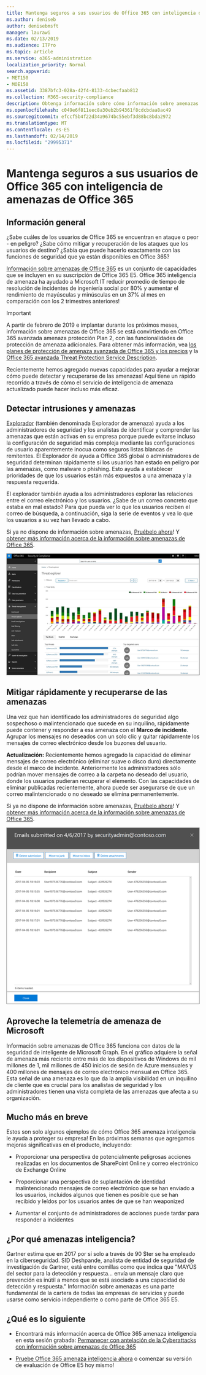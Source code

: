 ```yaml
---
title: Mantenga seguros a sus usuarios de Office 365 con inteligencia de amenazas de Office 365
ms.author: deniseb
author: denisebmsft
manager: laurawi
ms.date: 02/13/2019
ms.audience: ITPro
ms.topic: article
ms.service: o365-administration
localization_priority: Normal
search.appverid:
- MET150
- MOE150
ms.assetid: 3387bfc3-028a-42f4-8133-4cbecfaab812
ms.collection: M365-security-compliance
description: Obtenga información sobre cómo información sobre amenazas de Office 365 puede ayudar a su organización a detectar intrusiones y las amenazas y rápidamente mitigar y recuperarse de las amenazas.
ms.openlocfilehash: c049e6f811eec8a30eb2b94361f8cdcbdaa8ac49
ms.sourcegitcommit: efccf5b4f22d34a9674bc55ebf3d88bc8bda2972
ms.translationtype: MT
ms.contentlocale: es-ES
ms.lasthandoff: 02/14/2019
ms.locfileid: "29995371"
---
```

# <a name="keep-your-office-365-users-safe-with-office-365-threat-intelligence"></a>Mantenga seguros a sus usuarios de Office 365 con inteligencia de amenazas de Office 365

## <a name="overview"></a>Información general

¿Sabe cuáles de los usuarios de Office 365 se encuentran en ataque o peor - en peligro? ¿Sabe cómo mitigar y recuperación de los ataques que los usuarios de destino? ¿Sabía que puede hacerlo exactamente con las funciones de seguridad que ya están disponibles en Office 365? 
  
[Información sobre amenazas de Office 365](office-365-ti.md) es un conjunto de capacidades que se incluyen en su suscripción de Office 365 E5. Office 365 inteligencia de amenaza ha ayudado a Microsoft IT reducir promedio de tiempo de resolución de incidentes de ingeniería social por 80% y aumentar el rendimiento de mayúsculas y minúsculas en un 37% al mes en comparación con los 2 trimestres anteriores! 

> [!IMPORTANT]
> A partir de febrero de 2019 e implantar durante los próximos meses, información sobre amenazas de Office 365 se está convirtiendo en Office 365 avanzada amenaza protección Plan 2, con las funcionalidades de protección de amenaza adicionales. Para obtener más información, vea [los planes de protección de amenaza avanzada de Office 365 y los precios](https://products.office.com/exchange/advance-threat-protection) y la [Office 365 avanzada Threat Protection Service Description](https://docs.microsoft.com/office365/servicedescriptions/office-365-advanced-threat-protection-service-description).
  
Recientemente hemos agregado nuevas capacidades para ayudar a mejorar cómo puede detectar y recuperarse de las amenazas! Aquí tiene un rápido recorrido a través de cómo el servicio de inteligencia de amenaza actualizado puede hacer incluso más eficaz.
  
## <a name="detect-intrusions-and-threats"></a>Detectar intrusiones y amenazas

[Explorador](use-explorer-in-security-and-compliance.md) (también denominada Explorador de amenaza) ayuda a los administradores de seguridad y los analistas de identificar y comprender las amenazas que están activas en su empresa porque puede evitarse incluso la configuración de seguridad más compleja mediante las configuraciones de usuario aparentemente inocua como seguros listas blancas de remitentes. El Explorador de ayuda a Office 365 global o administradores de seguridad determinan rápidamente si los usuarios han estado en peligro por las amenazas, como malware o phishing. Esto ayuda a establecer prioridades de que los usuarios están más expuestos a una amenaza y la respuesta requerida. 
  
El explorador también ayuda a los administradores explorar las relaciones entre el correo electrónico y los usuarios. ¿Sabe de un correo concreto que estaba en mal estado? Para que pueda ver lo que los usuarios reciben el correo de búsqueda, a continuación, siga la serie de eventos y vea lo que los usuarios a su vez han llevado a cabo.

Si ya no dispone de información sobre amenazas, [Pruébelo ahora](https://aka.ms/tryo365threatintel3)! Y [obtener más información acerca de la información sobre amenazas de Office 365](https://aka.ms/readmoreabouto365threatintel).
  
![Captura de pantalla del explorador de amenaza en Office 365, codificados por colores por familia de código malintencionado](media/591338dd-252a-437d-b5f2-87aa42e74b0c.png)
  
## <a name="quickly-mitigate-and-recover-from-threats"></a>Mitigar rápidamente y recuperarse de las amenazas

Una vez que han identificado los administradores de seguridad algo sospechoso o malintencionado que sucede en su inquilino, rápidamente puede contener y responder a esa amenaza con el **Marco de incidente**. Agrupar los mensajes no deseados con un solo clic y quitar rápidamente los mensajes de correo electrónico desde los buzones del usuario. 
  
 **Actualización:** Recientemente hemos agregado la capacidad de eliminar mensajes de correo electrónico (eliminar suave o disco duro) directamente desde el marco de incidente. Anteriormente los administradores sólo podrían mover mensajes de correo a la carpeta no deseado del usuario, donde los usuarios pudieran recuperar el elemento. Con las capacidades de eliminar publicadas recientemente, ahora puede ser asegurarse de que un correo malintencionado o no deseado se elimina permanentemente. 
  
Si ya no dispone de información sobre amenazas, [Pruébelo ahora](https://aka.ms/tryo365threatintel3)! Y [obtener más información acerca de la información sobre amenazas de Office 365](https://aka.ms/readmoreabouto365threatintel).
  
![Captura de pantalla de la lista de correo electrónico de corrección de incidentes](media/9d8452d3-d8d2-4b26-81f9-76396e08dd17.png)
  
## <a name="leverage-the-threat-telemetry-of-microsoft"></a>Aproveche la telemetría de amenaza de Microsoft

Información sobre amenazas de Office 365 funciona con datos de la seguridad de inteligente de Microsoft Graph. En el gráfico adquiere la señal de amenaza más reciente entre más de los dispositivos de Windows de mil millones de 1, mil millones de 450 inicios de sesión de Azure mensuales y 400 millones de mensajes de correo electrónico mensual en Office 365. Esta señal de una amenaza es lo que da la amplia visibilidad en un inquilino de cliente que es crucial para los analistas de seguridad y los administradores tienen una vista completa de las amenazas que afecta a su organización. 
  
## <a name="more-to-come"></a>Mucho más en breve

Estos son solo algunos ejemplos de cómo Office 365 amenaza inteligencia le ayuda a proteger su empresa! En las próximas semanas que agregamos mejoras significativas en el producto, incluyendo:
  
- Proporcionar una perspectiva de potencialmente peligrosas acciones realizadas en los documentos de SharePoint Online y correo electrónico de Exchange Online
    
- Proporcionar una perspectiva de suplantación de identidad malintencionado mensajes de correo electrónico que se han enviado a los usuarios, incluidos algunos que tienen es posible que se han recibido y leídos por los usuarios antes de que se han weaponized
    
- Aumentar el conjunto de administradores de acciones puede tardar para responder a incidentes
    
## <a name="why-threat-intelligence"></a>¿Por qué amenazas inteligencia?

Gartner estima que en 2017 por sí solo a través de 90 $ter se ha empleado en la ciberseguridad. SID Deshpande, analista de entidad de seguridad de investigación de Gartner, está entre comillas como que indica que "MAYÚS del sector para la detección y respuesta... envía un mensaje claro que prevención es inútil a menos que se está asociado a una capacidad de detección y respuesta." Información sobre amenazas es una parte fundamental de la cartera de todas las empresas de servicios y puede usarse como servicio independiente o como parte de Office 365 E5.
  
## <a name="whats-next"></a>¿Qué es lo siguiente

- Encontrará más información acerca de Office 365 amenaza inteligencia en esta sesión grabada: [Permanecer con antelación de la Cyberattacks con información sobre amenazas de Office 365](https://myignite.microsoft.com/videos/53723)
    
- [Pruebe Office 365 amenaza inteligencia ahora](https://aka.ms/tryo365threatintel3) o comenzar su versión de evaluación de Office E5 hoy mismo! 
    


